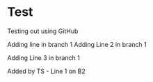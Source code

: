 # Test
Testing out using GitHub

Adding line in branch 1
Adding Line 2 in branch 1

Adding Line 3 in branch 1

Added by TS - Line 1 on B2